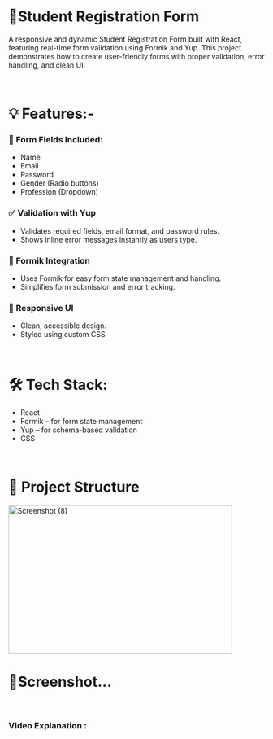 <h1>🧾Student Registration Form</h1>
<p>A responsive and dynamic Student Registration Form built with React, featuring real-time form validation using Formik and Yup. This project demonstrates how to create user-friendly forms with proper validation, error handling, and clean UI.</p>

<br>
<h1>💡 Features:-</h1>
  <h3>🧾 Form Fields Included:</h3>
  <ul>
    <li>Name</li>
     <li>Email</li>
     <li>Password</li>
     <li>Gender (Radio buttons)</li>
     <li>Profession (Dropdown)</li>
  </ul>
  <h3>✅ Validation with Yup</h3>
  <ul>
    <li>Validates required fields, email format, and password rules.</li>
    <li>Shows inline error messages instantly as users type.</li>
  </ul>
  <h3>🔄 Formik Integration</h3>
  <ul>
    <li>Uses Formik for easy form state management and handling.</li>
    <li>Simplifies form submission and error tracking.</li>
  </ul>
  <h3>🎨 Responsive UI</h3>
  <ul>
    <li>Clean, accessible design.</li>
    <li>Styled using custom CSS </li>
  </ul>

<br>
<h1>🛠️ Tech Stack:</h1>
<ul>
  <li>React</li>
   <li>Formik – for form state management</li>
   <li>Yup – for schema-based validation</li>
   <li>CSS</li>
</ul>

<br>
<h1>📁 Project Structure</h1>
<img width="440" height="291" alt="Screenshot (8)" src="https://github.com/user-attachments/assets/a0713b2f-06d3-4b53-8e25-bb0631f1c6ec" />
<br>
<h1>🎥Screenshot...</h1>
<br>
<h3> Video Explanation : </h3>
